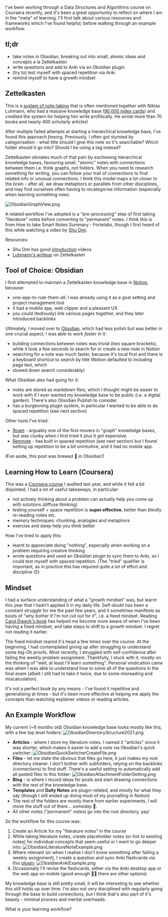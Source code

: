 I've been working through a Data Structures and Algorithms course on Coursera recently, and it's been a great opportunity to reflect on where I am in the "meta" of learning. I'll first talk about various resources and frameworks which I've found helpful, before walking through an example workflow.

## tl;dr

- take notes in Obsidian, breaking out into small, atomic ideas and concepts a la Zettelkasten
- write questions and add to Anki via an Obsidian plugin
- (try to) test myself with spaced repetition via Anki
- remind myself to have a growth mindset

## Zettelkasten

This is a [system of note-taking](https://en.wikipedia.org/wiki/Zettelkasten) that is often mentioned together with Niklas Luhmann, who had a massive knowledge base ([90,000 index cards](<https://en.wikipedia.org/wiki/Niklas_Luhmann#Note-taking_system_(Zettelkasten)>)) and credited the system for helping him write profilically. He wrote more than 70 books and nearly 400 scholarly articles!

After multiple failed attempts at starting a hierarchical knowledge base, I've found this approach _freeing_. Previously, I often got stymied by categorisation - what title should I give this note so it's searchable? Which folder should it go into? Should I be using a tag instead?

Zettelkasten obviates much of that pain by eschewing hierarchical knowledge bases, favouring small, "atomic" notes with connections between them i.e. think graphs, not folders. When you need to research something for writing, you can follow your trail of connections to find related info or unusual connections. I think this model maps a lot closer to the brain - after all, we draw metaphors or parallels from other disciplines, and may find ourselves often having to recategorise information (especially when learning something new).

![ObsidianGraphView.png](./ObsidianGraphView.png)

A related workflow I've adopted is a "pre-processing" step of first taking "literature" notes before converting to "permanent" notes. I think this is from How to take Smart Notes Summary - Fortelabs, though I first heard of this while watching a video by [Shu Omi](https://www.youtube.com/watch?v=rOSZOCoqOo8).

Resources:

- Shu Omi has good [introduction](https://www.youtube.com/watch?v=rOSZOCoqOo8) videos
- [Luhmann's writeup](http://luhmann.surge.sh/communicating-with-slip-boxes) on Zettelkasten

## Tool of Choice: Obsidian

I first attempted to maintain a Zettelkasten knowledge base in [Notion](https://www.notion.com), because:

- one-app-to-rule-them-all: I was already using it as a goal setting and project management tool
- it had a mobile app, web clipper and a pleasant UX
- you could (tediously) link various pages together, and they later introduced backlinks

Ultimately, I moved over to [Obsidian](https://obsidian.md/), which had less polish but was better in one crucial aspect; I was able to work _faster_ in it:

- building connections between notes was trivial (two square brackets), while it took a few seconds to search for or create a new note in Notion
- searching for a note was much faster, because it's local first and there is a keyboard shortcut to search by title (Notion defaulted to including page text, which
- slowed down search considerably)

What Obsidian also had going for it:

- notes are stored as markdown files; which I thought might be easier to work with if I ever wanted my knowledge base to be public (i.e. a digital garden). There's also Obsidian Publish to consider.
- has a burgeoning plugin system, in particular I wanted to be able to do spaced repetition (see next section)

Other tools I've tried:

- [Roam](https://roamresearch.com/) - arguably one of the first movers in "graph" knowledge bases, but was clunky when I first tried it plus it got expensive.
- [Remnote](https://www.remnote.com/) - has built in spaced repetition (see next section) but I found setting up repetition to be a bit unintuitive, and it had no mobile app.

(Fun aside, this post was brewed 🍺 in Obsidian!)

## Learning How to Learn (Coursera)

This was a [Coursera course](https://www.coursera.org/learn/learning-how-to-learn) I audited last year, and while it felt a bit disjointed, I had a lot of useful takeaways, in particular:

- _not_ actively thinking about a problem can actually help you come up with solutions (diffuse thinking)
- testing yourself + space repetition is **super effective**, better than blindly re-reading notes etc.
- memory techniques: chunking, analogies and metaphors
- exercise and sleep help you think better

How I've tried to apply this:

- learnt to appreciate doing "nothing", especially when working on a problem requiring creative thinking
- wrote questions and used an Obsidian plugin to sync them to Anki, so I could test myself with spaced repetition. (The "tried" qualifier is important, as in practice this has required quite a lot of effort and discipline 😊)

## Mindset

I had a surface understanding of what a "growth mindset" was, but learnt this year that I hadn't applied it in my daily life. Self-doubt has been a constant struggle for me the past few years, and it sometimes manifests as bouts of "why bother if I'm not cut out for it", i.e. a fixed mindset. Reading [Carol Dweck's book](https://play.google.com/store/books/details/Mindset_The_New_Psychology_of_Success?id=fdjqz0TPL2wC) has helped me become more aware of when I've been having a fixed mindset, and take steps to shift to a growth mindset. I regret not reading it earlier.

The fixed mindset reared it's head a few times over the course. At the beginning, I had contemplated giving up after struggling to understand some big-Oh proofs. Most recently, I struggled with self-confidence after failing the weekly problem assignment. Thankfully, I stuck with it, mostly on the thinking of "well, at least I'll learn something". Personal vindication came was when I was able to understand how to solve all of the questions in the final exam (albeit I still had to take it twice, due to some misreading and miscalculation).

It's not a perfect book by any means - I've found it repetitive and generalising at times - but it's been more effective at helping me apply the concepts than watching explainer videos or reading articles.

## An Example Workflow

My current (~6 months old) Obsidian knowledge base looks mostly like this, with a few top level folders:
![ObsidianDirectoryStructure2021.png](./ObsidianDirectoryStructure2021.png)

- **Articles** - where I store my literature notes. I named it "articles" since it was shorter, which makes it easier to add a note via Obsidian's quick switcher:
  ![ObsidianQuickSwitcherCreateFile.png](./ObsidianQuickSwitcherCreateFile.png)
- **Files** - let me state the obvious that files go here, it just makes my root directory cleaner. I don't bother with subfolders, relying on the backlinks (connections) to find stuff. There's a useful setting to automatically add all pasted files to this folder:
  ![ObsidianAttachmentFolderSetting.png](./ObsidianAttachmentFolderSetting.png)
- **Blog** - is where I record ideas for posts and start drawing connections with the rest of the knowledge base.
- **Templates** and **Daily Notes** are plugin-related, and mostly for what they say (though I still ended up doing most of my journalling in Notion)
- The rest of the folders are mostly there from earlier experiments, I will move the stuff out of there... _someday_ 🏃.
- _All_ other notes ("permanent" notes) go into the root directory, yay!

So the workflow for this course was:

1. Create an Article for my "literature notes" in the course
2. While taking literature notes, create placeholder notes (or link to existing notes) for individual concepts that seem useful or I want to go deeper into:
   ![ObsidianLiteratureNoteExample.png](./ObsidianLiteratureNoteExample.png)
3. Where relevant (or when I realise I don't know something after failing a weekly assignment), I create a question and sync Anki flashcards via this [plugin](https://github.com/debanjandhar12/Obsidian-Anki-Sync):
   ![ObsidianAnkiExample.png](./ObsidianAnkiExample.png)
4. Occasionally I'll revise the flashcards, either via the Anki desktop app or the web app on mobile (good enough 🤷‍♂️ there are other options)

My knowledge base is still pretty small, it will be interesting to see whether this still holds up over time. I'm also not very disciplined with regularly going through the base to build connections, but I think that's also part of it's beauty - minimal process and mental overheads.

What is your learning workflow?
